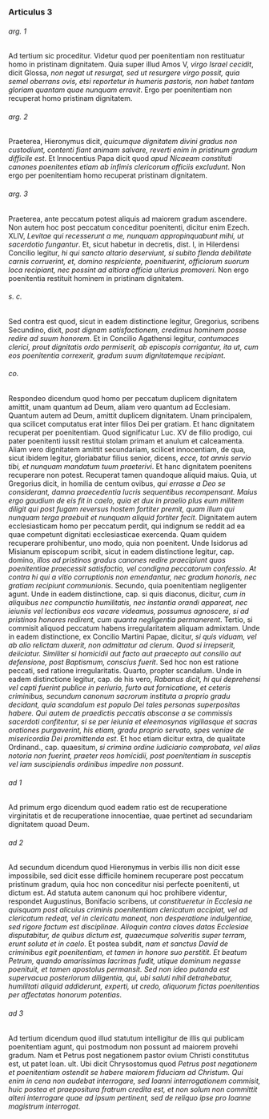 ### Articulus 3

###### arg. 1
Ad tertium sic proceditur. Videtur quod per poenitentiam non restituatur homo in pristinam dignitatem. Quia super illud Amos V, *virgo Israel cecidit*, dicit Glossa, *non negat ut resurgat, sed ut resurgere virgo possit, quia semel oberrans ovis, etsi reportetur in humeris pastoris, non habet tantam gloriam quantam quae nunquam erravit*. Ergo per poenitentiam non recuperat homo pristinam dignitatem.

###### arg. 2
Praeterea, Hieronymus dicit, *quicumque dignitatem divini gradus non custodiunt, contenti fiant animam salvare, reverti enim in pristinum gradum difficile est*. Et Innocentius Papa dicit quod *apud Nicaeam constituti canones poenitentes etiam ab infimis clericorum officiis excludunt*. Non ergo per poenitentiam homo recuperat pristinam dignitatem.

###### arg. 3
Praeterea, ante peccatum potest aliquis ad maiorem gradum ascendere. Non autem hoc post peccatum conceditur poenitenti, dicitur enim Ezech. XLIV, *Levitae qui recesserunt a me, nunquam appropinquabunt mihi, ut sacerdotio fungantur*. Et, sicut habetur in decretis, dist. l, in Hilerdensi Concilio legitur, *hi qui sancto altario deserviunt, si subito flenda debilitate carnis corruerint, et, domino respiciente, poenituerint, officiorum suorum loca recipiant, nec possint ad altiora officia ulterius promoveri*. Non ergo poenitentia restituit hominem in pristinam dignitatem.

###### s. c.
Sed contra est quod, sicut in eadem distinctione legitur, Gregorius, scribens Secundino, dixit, *post dignam satisfactionem, credimus hominem posse redire ad suum honorem*. Et in Concilio Agathensi legitur, *contumaces clerici, prout dignitatis ordo permiserit, ab episcopis corrigantur, ita ut, cum eos poenitentia correxerit, gradum suum dignitatemque recipiant*.

###### co.
Respondeo dicendum quod homo per peccatum duplicem dignitatem amittit, unam quantum ad Deum, aliam vero quantum ad Ecclesiam. Quantum autem ad Deum, amittit duplicem dignitatem. Unam principalem, qua scilicet computatus erat inter filios Dei per gratiam. Et hanc dignitatem recuperat per poenitentiam. Quod significatur Luc. XV de filio prodigo, cui pater poenitenti iussit restitui stolam primam et anulum et calceamenta. Aliam vero dignitatem amittit secundariam, scilicet innocentiam, de qua, sicut ibidem legitur, gloriabatur filius senior, dicens, *ecce, tot annis servio tibi, et nunquam mandatum tuum praeterivi*. Et hanc dignitatem poenitens recuperare non potest. Recuperat tamen quandoque aliquid maius. Quia, ut Gregorius dicit, in homilia de centum ovibus, *qui errasse a Deo se considerant, damna praecedentia lucris sequentibus recompensant. Maius ergo gaudium de eis fit in caelo, quia et dux in praelio plus eum militem diligit qui post fugam reversus hostem fortiter premit, quam illum qui nunquam terga praebuit et nunquam aliquid fortiter fecit*. Dignitatem autem ecclesiasticam homo per peccatum perdit, qui indignum se reddit ad ea quae competunt dignitati ecclesiasticae exercenda. Quam quidem recuperare prohibentur, uno modo, quia non poenitent. Unde Isidorus ad Misianum episcopum scribit, sicut in eadem distinctione legitur, cap. domino, *illos ad pristinos gradus canones redire praecipiunt quos poenitentiae praecessit satisfactio, vel condigna peccatorum confessio. At contra hi qui a vitio corruptionis non emendantur, nec gradum honoris, nec gratiam recipiunt communionis*. Secundo, quia poenitentiam negligenter agunt. Unde in eadem distinctione, cap. si quis diaconus, dicitur, *cum in aliquibus nec compunctio humilitatis, nec instantia orandi appareat, nec ieiuniis vel lectionibus eos vacare videamus, possumus agnoscere, si ad pristinos honores redirent, cum quanta negligentia permanerent*. Tertio, si commisit aliquod peccatum habens irregularitatem aliquam admixtam. Unde in eadem distinctione, ex Concilio Martini Papae, dicitur, *si quis viduam, vel ab alio relictam duxerit, non admittatur ad clerum. Quod si irrepserit, deiiciatur. Similiter si homicidii aut facto aut praecepto aut consilio aut defensione, post Baptismum, conscius fuerit*. Sed hoc non est ratione peccati, sed ratione irregularitatis. Quarto, propter scandalum. Unde in eadem distinctione legitur, cap. de his vero, *Rabanus dicit, hi qui deprehensi vel capti fuerint publice in periurio, furto aut fornicatione, et ceteris criminibus, secundum canonum sacrorum instituta a proprio gradu decidant, quia scandalum est populo Dei tales personas superpositas habere. Qui autem de praedictis peccatis absconse a se commissis sacerdoti confitentur, si se per ieiunia et eleemosynas vigiliasque et sacras orationes purgaverint, his etiam, gradu proprio servato, spes veniae de misericordia Dei promittenda est*. Et hoc etiam dicitur extra, de qualitate Ordinand., cap. quaesitum, *si crimina ordine iudiciario comprobata, vel alias notoria non fuerint, praeter reos homicidii, post poenitentiam in susceptis vel iam suscipiendis ordinibus impedire non possunt*.

###### ad 1
Ad primum ergo dicendum quod eadem ratio est de recuperatione virginitatis et de recuperatione innocentiae, quae pertinet ad secundariam dignitatem quoad Deum.

###### ad 2
Ad secundum dicendum quod Hieronymus in verbis illis non dicit esse impossibile, sed dicit esse difficile hominem recuperare post peccatum pristinum gradum, quia hoc non conceditur nisi perfecte poenitenti, ut dictum est. Ad statuta autem canonum qui hoc prohibere videntur, respondet Augustinus, Bonifacio scribens, *ut constitueretur in Ecclesia ne quisquam post alicuius criminis poenitentiam clericatum accipiat, vel ad clericatum redeat, vel in clericatu maneat, non desperatione indulgentiae, sed rigore factum est disciplinae. Alioquin contra claves datas Ecclesiae disputabitur, de quibus dictum est, quaecumque solveritis super terram, erunt soluta et in caelo*. Et postea subdit, *nam et sanctus David de criminibus egit poenitentiam, et tamen in honore suo perstitit. Et beatum Petrum, quando amarissimas lacrimas fudit, utique dominum negasse poenituit, et tamen apostolus permansit. Sed non ideo putanda est supervacua posteriorum diligentia, qui, ubi saluti nihil detrahebatur, humilitati aliquid addiderunt, experti, ut credo, aliquorum fictas poenitentias per affectatas honorum potentias*.

###### ad 3
Ad tertium dicendum quod illud statutum intelligitur de illis qui publicam poenitentiam agunt, qui postmodum non possunt ad maiorem provehi gradum. Nam et Petrus post negationem pastor ovium Christi constitutus est, ut patet Ioan. ult. Ubi dicit Chrysostomus quod *Petrus post negationem et poenitentiam ostendit se habere maiorem fiduciam ad Christum. Qui enim in cena non audebat interrogare, sed Ioanni interrogationem commisit, huic postea et praepositura fratrum credita est, et non solum non committit alteri interrogare quae ad ipsum pertinent, sed de reliquo ipse pro Ioanne magistrum interrogat*.

